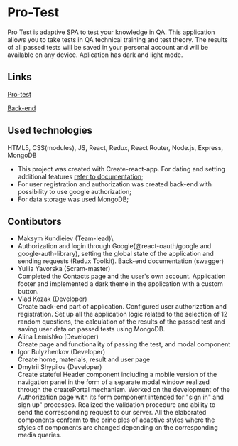# Pro-Test

Pro Test is adaptive SPA to test your knowledge in QA. This application allows you to
take tests in QA technical training and test theory. The results of all passed tests will be saved in your personal account and will be available on any device. 
Aplication has dark and light mode.

## Links
[Pro-test](https://pro-test-goit.netlify.app)

[Back-end](https://nodejs-project-goit.herokuapp.com/)


## Used technologies

HTML5, CSS(modules), JS, React, Redux, React Router, Node.js, Express, MongoDB

- This project was created with Create-react-app. For dating and setting additional features
[refer to documentation](https://create-react-app.dev/);
- For user registration and authorization was created back-end with possibility to use google authorization; 
- For data storage was used MongoDB;

## Contibutors

- Maksym Kundieiev (Team-lead)\
- Authorization and login through Google(@react-oauth/google and google-auth-library), setting the global state of the application and sending requests (Redux Toolkit). Back-end documentation (swagger)
- Yuliia Yavorska (Scram-master)\
  Completed the Contacts page and the user's own account. Application footer and implemented a dark theme in the application with a custom button.
- Vlad Kozak (Developer)\
  Create back-end part of application. Сonfigured user authorization and registration. Set up all the application logic related to the selection of 12 random questions, the calculation of the results of the passed test and saving user data on passed tests using MongoDB. 
- Alina Lemishko (Developer)\
  Create page and functionality of passing the test, and modal component
- Igor Bulyzhenkov (Developer)\
  Create home, materials, result and user page
- Dmytrii Shypilov (Developer)\
  Create stateful Header component including a mobile version of the navigation panel in the form of a separate modal window realized through the createPortal mechanism. Worked on the development of the Authorization page with its form component intended for  "sign in" and sign up" processes. Realized the validation procedure and ability to send the corresponding request to our server. All the elaborated components conform to the principles of adaptive styles where the styles of components are changed depending on the corresponding media queries.

